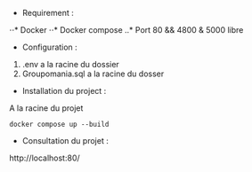 * Requirement :

⋅⋅* Docker
⋅⋅* Docker compose
..* Port 80 && 4800 & 5000 libre

* Configuration :

1. .env a la racine du dossier
2. Groupomania.sql a la racine du dosser

* Installation du project :

A la racine du projet 

```
docker compose up --build
```

* Consultation du projet :

http://localhost:80/
